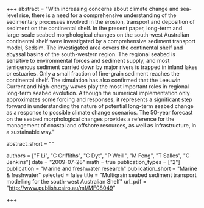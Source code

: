 +++
abstract = "With increasing concerns about climate change and sea-level rise, there is a need for a comprehensive understanding of the sedimentary processes involved in the erosion, transport and deposition of sediment on the continental shelf. In the present paper, long-term and large-scale seabed morphological changes on the south-west Australian continental shelf were investigated by a comprehensive sediment transport model, Sedsim. The investigated area covers the continental shelf and abyssal basins of the south-western region. The regional seabed is sensitive to environmental forces and sediment supply, and most terrigenous sediment carried down by major rivers is trapped in inland lakes or estuaries. Only a small fraction of fine-grain sediment reaches the continental shelf. The simulation has also confirmed that the Leeuwin Current and high-energy waves play the most important roles in regional long-term seabed evolution. Although the numerical implementation only approximates some forcing and responses, it represents a significant step forward in understanding the nature of potential long-term seabed change as a response to possible climate change scenarios. The 50-year forecast on the seabed morphological changes provides a reference for the management of coastal and offshore resources, as well as infrastructure, in a sustainable way."

abstract_short = ""

authors = ["F Li", "C Griffiths", "C Dyt", "P Weill", "M Feng", "T Salles", "C Jenkins"]
date = "2009-07-28"
math = true
publication_types = ["2"]
publication = "Marine and freshwater research"
publication_short = "Marine & freshwater"
selected = false
title = "Multigrain seabed sediment transport modelling for the south-west Australian Shelf"
url_pdf = "http://www.publish.csiro.au/mf/MF08049"

+++
